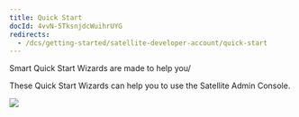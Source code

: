 ```yaml
---
title: Quick Start
docId: 4vvN-5TksnjdcWuihrUYG
redirects:
  - /dcs/getting-started/satellite-developer-account/quick-start
---
```


Smart Quick Start Wizards are made to help you/

These Quick Start Wizards can help you to use the Satellite Admin Console.

![](https://archbee-image-uploads.s3.amazonaws.com/kv3plx2xmXcUGcVl4Lttj/Tgup1XHuNzp0knTU-h7-O_qs.png)
